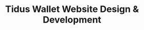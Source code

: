 ---
title: "Tidus Wallet Website Design & Development"
Description: "Website design and development for Tidus Wallet, a mobile crypto wallet."
ogimage: "/images/tidus-website-og-image.jpg"
websiteURL: "https://tiduswallet.com/"
contactURL: "https://calendly.com/hiretomsmith/hiretomsmith"
gallery:
  - src: "/images/portfolio/tidus-website-portfolio-01.jpg"
    lightbox: "/images/portfolio/tidus-wallet-portfolio-demo.mp4"
    alt: "Tidus Wallet Website - Screen Recording"
    video: true
  - src: "/images/portfolio/tidus-website-portfolio-02.jpg"
    lightbox: "/images/portfolio/tidus-website-portfolio-02.jpg"
    alt: "Vector illustrations for Tidus Wallet websites."
    video: false
  - src: "/images/portfolio/tidus-website-portfolio-03.jpg"
    lightbox: "/images/portfolio/tidus-website-portfolio-03.jpg"
    alt: "Screenshot of working file in Figma for Tidus Wallet website."
    video: false
  - src: "/images/portfolio/tidus-website-portfolio-05.jpg"
    lightbox: "/images/portfolio/tidus-website-portfolio-04.jpg"
    alt: "Page speed performance report for Tidus Wallet website."
    video: false
  - src: "/images/portfolio/tidus-website-portfolio-06.jpg"
    lightbox: "/images/portfolio/tidus-website-portfolio-06.jpg"
    alt: "Components screenshot from Figma."
    video: false
  - src: "/images/portfolio/tidus-website-portfolio-04.jpg"
    lightbox: "/images/portfolio/tidus-website-portfolio-04.jpg"
    alt: "Full Tidus Wallet landing page."
    video: false
overview: "Tidus Wallet is a user-friendly crypto wallet that's available as a mobile app and Google Chrome browser extension. As part of my suite of deliverables for Tidus, I designed and developed this nifty website for them. The goal was to not only elevate the visual design, but to also streamline and emphasize the core messaging. I revamped the design from the ground-up in Figma, illustrated some whimsical vector graphics in Adobe Illustrator to make the concepts more approachable, and I developed a light-weight, high-performance website using Astro.js and Tailwind CSS."
features:
  - "Figma"
  - "Adobe Illustrator"
  - "Astro.js"
  - "Tailwind CSS"
  - "Flowbite"
  - "UI/UX Design"
  - "HTML/CSS/Javascript"
  - "Vector Illustration"
videoURL: ""
background: "Tidus already had a website when I came onboard and we did an initial 'face-lift' to get things off the ground. But as we developed a more robust visual suite of brand assets, it came time to revisit the website once more. In addition to its visual deficits, the site was also overly complex and utilized messaging and imagery that didn't quite resonate with the target demographic. For the design, I used Flowbite components as a 'jumping-off' point and adapted them to match Tidus' brand aesthetic. I also collaborated with Tidus' CEO and marketing team in Figma to finalize the content and copy, and to get sign-off on the design itself. The existing site was built using Astro.js and the engineering team requested that it be retained in the new build. The site was also using Tailwind, which I adapted to reflect my design styles, and I added Flowbite as per my Figma workflow."
challenge: "This was my first time using Astro.js, and as such, there was a minor learning curve from the get-go. Additionally, isolating the true target demographic and veering away from past assumptions proved to be a bit of a lift as well. The previous aesthetic utilized popular internet memes, which would be expected for other crypto projects, but it alienated the casual user that Tidus' UX appeals to. Instead, I opted for high-contrast and bold typography, bright and whimsical illustrations, and a minimalistic layout that places all of the emphasis on user benefits."
---